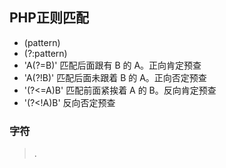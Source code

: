 

## PHP正则匹配
* (pattern)
* (?:pattern)
* 'A(?=B)'  匹配后面跟有 B 的 A。正向肯定预查
* 'A(?!B)'  匹配后面未跟着 B 的 A。正向否定预查
* '(?<=A)B' 匹配前面紧挨着 A 的 B。反向肯定预查
* '(?<!A)B' 反向否定预查

### 字符
> .